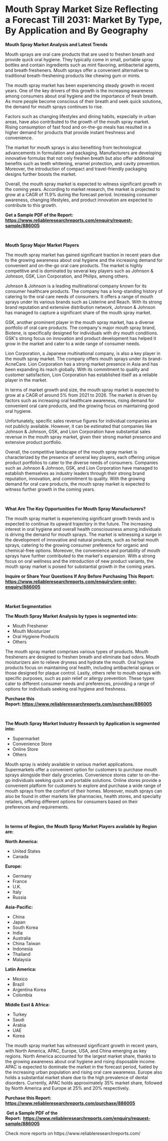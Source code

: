 <p><h1>Mouth Spray Market Size Reflecting a Forecast Till 2031: Market By Type, By Application and By Geography</h1></p><p><strong>Mouth Spray Market Analysis and Latest Trends</strong></p>
<p><p>Mouth sprays are oral care products that are used to freshen breath and provide quick oral hygiene. They typically come in small, portable spray bottles and contain ingredients such as mint flavoring, antibacterial agents, and breath fresheners. Mouth sprays offer a convenient alternative to traditional breath-freshening products like chewing gum or mints.</p><p>The mouth spray market has been experiencing steady growth in recent years. One of the key drivers of this growth is the increasing awareness among consumers about oral hygiene and the importance of fresh breath. As more people become conscious of their breath and seek quick solutions, the demand for mouth sprays continues to rise.</p><p>Factors such as changing lifestyles and dining habits, especially in urban areas, have also contributed to the growth of the mouth spray market. Rising consumption of fast food and on-the-go meals has resulted in a higher demand for products that provide instant freshness and convenience.</p><p>The market for mouth sprays is also benefiting from technological advancements in formulation and packaging. Manufacturers are developing innovative formulas that not only freshen breath but also offer additional benefits such as teeth whitening, enamel protection, and cavity prevention. Moreover, the introduction of compact and travel-friendly packaging designs further boosts the market.</p><p>Overall, the mouth spray market is expected to witness significant growth in the coming years. According to market research, the market is projected to grow at a CAGR of 11.9% during the forecast period. Increasing consumer awareness, changing lifestyles, and product innovation are expected to contribute to this growth.</p></p>
<p><strong>Get a Sample PDF of the Report:&nbsp; <a href="https://www.reliableresearchreports.com/enquiry/request-sample/886005">https://www.reliableresearchreports.com/enquiry/request-sample/886005</a></strong></p>
<p>&nbsp;</p>
<p><strong>Mouth Spray Major Market Players</strong></p>
<p><p>The mouth spray market has gained significant traction in recent years due to the growing awareness about oral hygiene and the increasing demand for convenient and on-the-go oral care products. The market is highly competitive and is dominated by several key players such as Johnson & Johnson, GSK, Lion Corporation, and Philips, among others.</p><p>Johnson & Johnson is a leading multinational company known for its consumer healthcare products. The company has a long-standing history of catering to the oral care needs of consumers. It offers a range of mouth sprays under its various brands such as Listerine and Reach. With its strong brand reputation and extensive distribution network, Johnson & Johnson has managed to capture a significant share of the mouth spray market.</p><p>GSK, another prominent player in the mouth spray market, has a diverse portfolio of oral care products. The company's major mouth spray brand, Biotene, is specifically designed for individuals with dry mouth conditions. GSK's strong focus on innovation and product development has helped it grow in the market and cater to a wide range of consumer needs.</p><p>Lion Corporation, a Japanese multinational company, is also a key player in the mouth spray market. The company offers mouth sprays under its brand- AcneCare. Lion Corporation has a strong market presence in Asia and has been expanding its reach globally. With its commitment to quality and customer satisfaction, Lion Corporation has established itself as a reliable player in the market.</p><p>In terms of market growth and size, the mouth spray market is expected to grow at a CAGR of around 5% from 2021 to 2026. The market is driven by factors such as increasing oral healthcare awareness, rising demand for convenient oral care products, and the growing focus on maintaining good oral hygiene.</p><p>Unfortunately, specific sales revenue figures for individual companies are not publicly available. However, it can be estimated that companies like Johnson & Johnson, GSK, and Lion Corporation have substantial sales revenue in the mouth spray market, given their strong market presence and extensive product portfolio.</p><p>Overall, the competitive landscape of the mouth spray market is characterized by the presence of several key players, each offering unique product portfolios to cater to the diverse needs of consumers. Companies such as Johnson & Johnson, GSK, and Lion Corporation have managed to establish themselves as industry leaders through their strong brand reputation, innovation, and commitment to quality. With the growing demand for oral care products, the mouth spray market is expected to witness further growth in the coming years.</p></p>
<p>&nbsp;</p>
<p><strong>What Are The Key Opportunities For Mouth Spray Manufacturers?</strong></p>
<p><p>The mouth spray market is experiencing significant growth trends and is expected to continue its upward trajectory in the future. The increasing interest in oral hygiene and overall health consciousness among individuals is driving the demand for mouth sprays. The market is witnessing a surge in the development of innovative and natural products, such as herbal mouth sprays, catering to the growing consumer preference for organic and chemical-free options. Moreover, the convenience and portability of mouth sprays have further contributed to the market's expansion. With a strong focus on oral wellness and the introduction of new product variants, the mouth spray market is poised for substantial growth in the coming years.</p></p>
<p><strong>Inquire or Share Your Questions If Any Before Purchasing This Report: <a href="https://www.reliableresearchreports.com/enquiry/pre-order-enquiry/886005">https://www.reliableresearchreports.com/enquiry/pre-order-enquiry/886005</a></strong></p>
<p>&nbsp;</p>
<p><strong>Market Segmentation</strong></p>
<p><strong>The Mouth Spray Market Analysis by types is segmented into:</strong></p>
<p><ul><li>Mouth Freshener</li><li>Mouth Moisturizer</li><li>Oral Hygiene Products</li><li>Others</li></ul></p>
<p><p>The mouth spray market comprises various types of products. Mouth fresheners are designed to freshen breath and eliminate bad odors. Mouth moisturizers aim to relieve dryness and hydrate the mouth. Oral hygiene products focus on maintaining oral health, including antibacterial sprays or those designed for plaque control. Lastly, others refer to mouth sprays with specific purposes, such as pain relief or allergy prevention. These types cater to different consumer needs and preferences, providing a range of options for individuals seeking oral hygiene and freshness.</p></p>
<p><strong>Purchase this Report:&nbsp;<a href="https://www.reliableresearchreports.com/purchase/886005">https://www.reliableresearchreports.com/purchase/886005</a></strong></p>
<p>&nbsp;</p>
<p><strong>The Mouth Spray Market Industry Research by Application is segmented into:</strong></p>
<p><ul><li>Supermarket</li><li>Convenience Store</li><li>Online Store</li><li>Others</li></ul></p>
<p><p>Mouth spray is widely available in various market applications. Supermarkets offer a convenient option for customers to purchase mouth sprays alongside their daily groceries. Convenience stores cater to on-the-go individuals seeking quick and portable solutions. Online stores provide a convenient platform for customers to explore and purchase a wide range of mouth sprays from the comfort of their homes. Moreover, mouth sprays can also be found in other markets like pharmacies, health stores, and specialty retailers, offering different options for consumers based on their preferences and requirements.</p></p>
<p>&nbsp;</p>
<p><strong>In terms of Region, the Mouth Spray Market Players available by Region are:</strong></p>
<p>
    <p> <strong> North America: </strong>
        <ul>
            <li>United States</li>
            <li>Canada</li>
        </ul>
        </p> 
    <p> <strong> Europe: </strong>
        <ul>
            <li>Germany</li>
            <li>France</li>
            <li>U.K.</li>
            <li>Italy</li>
            <li>Russia</li>
        </ul>
        </p> 
    <p> <strong> Asia-Pacific: </strong>
        <ul>
            <li>China</li>
            <li>Japan</li>
            <li>South Korea</li>
            <li>India</li>
            <li>Australia</li>
            <li>China Taiwan</li>
            <li>Indonesia</li>
            <li>Thailand</li>
            <li>Malaysia</li>
        </ul>
        </p> 
    <p> <strong> Latin America: </strong>
        <ul>
            <li>Mexico</li>
            <li>Brazil</li>
            <li>Argentina Korea</li>
            <li>Colombia</li>
        </ul>
        </p> 
    <p> <strong> Middle East & Africa: </strong>
        <ul>
            <li>Turkey</li>
            <li>Saudi</li>
            <li>Arabia</li>
            <li>UAE</li>
            <li>Korea</li>
        </ul>
    </p>
    </p>
<p><p>The mouth spray market has witnessed significant growth in recent years, with North America, APAC, Europe, USA, and China emerging as key regions. North America accounted for the largest market share, thanks to the growing awareness about oral hygiene and rising disposable income. APAC is expected to dominate the market in the forecast period, fueled by the increasing urban population and rising oral care awareness. Europe also holds a substantial market share due to the high prevalence of dental disorders. Currently, APAC holds approximately 35% market share, followed by North America and Europe at 25% and 20% respectively.</p></p>
<p><strong>Purchase this Report: <a href="https://www.reliableresearchreports.com/purchase/886005">https://www.reliableresearchreports.com/purchase/886005</a></strong></p>
<p>&nbsp;<strong>Get a Sample PDF of the Report:&nbsp;&nbsp;<a href="https://www.reliableresearchreports.com/enquiry/request-sample/886005">https://www.reliableresearchreports.com/enquiry/request-sample/886005</a></strong></p>
<p><strong></strong></p>
<p>Check more reports on https://www.reliableresearchreports.com/</p>